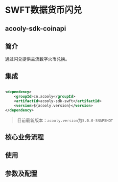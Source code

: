 <!-- title: 闪兑SDK -->
<!-- name: acooly-sdk-swft -->
<!-- type: resources -->
<!-- author: zhangpu -->
<!-- date: 2021-12-10 -->

SWFT数据货币闪兑
====
acooly-sdk-coinapi
----

## 简介

通过闪兑提供主流数字火币兑换。

## 集成

```xml

<dependency>
    <groupId>cn.acooly</groupId>
    <artifactId>acooly-sdk-swft</artifactId>
    <version>${acooly.version}</version>
</dependency>
```

> 目前最新版本：`acooly.version`为`5.0.0-SNAPSHOT`

## 核心业务流程



## 使用

## 参数及配置
